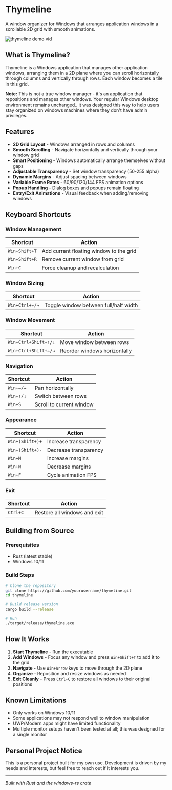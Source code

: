 # Thymeline

A window organizer for Windows that arranges application windows in a scrollable 2D grid with smooth animations.

![thymeline demo vid](https://github.com/user-attachments/assets/2cff35d6-beba-4fc5-92e3-7b95d1f1fd0b)

## What is Thymeline?

Thymeline is a Windows application that manages other application windows, arranging them in a 2D plane where you can scroll horizontally through columns and vertically through rows. Each window becomes a tile in this grid.

**Note:** This is not a true window manager - it's an application that repositions and manages other windows. Your regular Windows desktop environment remains unchanged.. it was designed this way to help users stay organized on windows machines where they don't have admin privileges.

## Features

- **2D Grid Layout** - Windows arranged in rows and columns
- **Smooth Scrolling** - Navigate horizontally and vertically through your window grid
- **Smart Positioning** - Windows automatically arrange themselves without gaps
- **Adjustable Transparency** - Set window transparency (50-255 alpha)
- **Dynamic Margins** - Adjust spacing between windows
- **Variable Frame Rates** - 60/90/120/144 FPS animation options
- **Popup Handling** - Dialog boxes and popups remain floating
- **Entry/Exit Animations** - Visual feedback when adding/removing windows

## Keyboard Shortcuts

### Window Management
| Shortcut | Action |
|----------|--------|
| `Win+Shift+T` | Add current floating window to the grid |
| `Win+Shift+R` | Remove current window from grid |
| `Win+C` | Force cleanup and recalculation |

### Window Sizing
| Shortcut | Action |
|----------|--------|
| `Win+Ctrl+←/→` | Toggle window between full/half width |

### Window Movement
| Shortcut | Action |
|----------|--------|
| `Win+Ctrl+Shift+↑/↓` | Move window between rows |
| `Win+Ctrl+Shift+←/→` | Reorder windows horizontally |

### Navigation
| Shortcut | Action |
|----------|--------|
| `Win+←/→` | Pan horizontally |
| `Win+↑/↓` | Switch between rows |
| `Win+S` | Scroll to current window |

### Appearance
| Shortcut | Action |
|----------|--------|
| `Win+(Shift+)+` | Increase transparency |
| `Win+(Shift+)-` | Decrease transparency |
| `Win+M` | Increase margins |
| `Win+N` | Decrease margins |
| `Win+F` | Cycle animation FPS |

### Exit
| Shortcut | Action |
|----------|--------|
| `Ctrl+C` | Restore all windows and exit |

## Building from Source

### Prerequisites
- Rust (latest stable)
- Windows 10/11

### Build Steps
```bash
# Clone the repository
git clone https://github.com/yourusername/thymeline.git
cd thymeline

# Build release version
cargo build --release

# Run
./target/release/thymeline.exe
```

## How It Works

1. **Start Thymeline** - Run the executable
2. **Add Windows** - Focus any window and press `Win+Shift+T` to add it to the grid
3. **Navigate** - Use `Win+Arrow` keys to move through the 2D plane
4. **Organize** - Reposition and resize windows as needed
5. **Exit Cleanly** - Press `Ctrl+C` to restore all windows to their original positions

## Known Limitations

- Only works on Windows 10/11
- Some applications may not respond well to window manipulation
- UWP/Modern apps might have limited functionality
- Multiple monitor setups haven't been tested at all; this was designed for a single monitor

## Personal Project Notice

This is a personal project built for my own use. Development is driven by my needs and interests, but feel free to reach out if it interests you.

---

*Built with Rust and the windows-rs crate*
